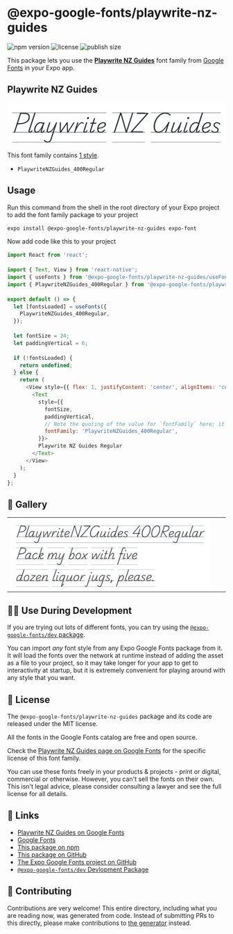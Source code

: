 # @expo-google-fonts/playwrite-nz-guides

![npm version](https://flat.badgen.net/npm/v/@expo-google-fonts/playwrite-nz-guides)
![license](https://flat.badgen.net/github/license/expo/google-fonts)
![publish size](https://flat.badgen.net/packagephobia/install/@expo-google-fonts/playwrite-nz-guides)

This package lets you use the [**Playwrite NZ Guides**](https://fonts.google.com/specimen/Playwrite+NZ+Guides) font family from [Google Fonts](https://fonts.google.com/) in your Expo app.

## Playwrite NZ Guides

![Playwrite NZ Guides](./font-family.png)

This font family contains [1 style](#-gallery).

- `PlaywriteNZGuides_400Regular`

## Usage

Run this command from the shell in the root directory of your Expo project to add the font family package to your project
```sh
expo install @expo-google-fonts/playwrite-nz-guides expo-font
```

Now add code like this to your project
```js
import React from 'react';

import { Text, View } from 'react-native';
import { useFonts } from '@expo-google-fonts/playwrite-nz-guides/useFonts';
import { PlaywriteNZGuides_400Regular } from '@expo-google-fonts/playwrite-nz-guides/400Regular';

export default () => {
  let [fontsLoaded] = useFonts({
    PlaywriteNZGuides_400Regular,
  });

  let fontSize = 24;
  let paddingVertical = 6;

  if (!fontsLoaded) {
    return undefined;
  } else {
    return (
      <View style={{ flex: 1, justifyContent: 'center', alignItems: 'center' }}>
        <Text
          style={{
            fontSize,
            paddingVertical,
            // Note the quoting of the value for `fontFamily` here; it expects a string!
            fontFamily: 'PlaywriteNZGuides_400Regular',
          }}>
          Playwrite NZ Guides Regular
        </Text>
      </View>
    );
  }
};

```

## 🔡 Gallery


||||
|-|-|-|
|![PlaywriteNZGuides_400Regular](./PlaywriteNZGuides_400Regular.ttf.png)||||


## 👩‍💻 Use During Development

If you are trying out lots of different fonts, you can try using the [`@expo-google-fonts/dev` package](https://github.com/expo/google-fonts/tree/master/font-packages/dev#readme).

You can import *any* font style from any Expo Google Fonts package from it. It will load the fonts
over the network at runtime instead of adding the asset as a file to your project, so it may take longer
for your app to get to interactivity at startup, but it is extremely convenient
for playing around with any style that you want.

## 📖 License

The `@expo-google-fonts/playwrite-nz-guides` package and its code are released under the MIT license.

All the fonts in the Google Fonts catalog are free and open source.

Check the [Playwrite NZ Guides page on Google Fonts](https://fonts.google.com/specimen/Playwrite+NZ+Guides) for the specific license of this font family.

You can use these fonts freely in your products & projects - print or digital, commercial or otherwise. However, you can't sell the fonts on their own. This isn't legal advice, please consider consulting a lawyer and see the full license for all details.

## 🔗 Links

- [Playwrite NZ Guides on Google Fonts](https://fonts.google.com/specimen/Playwrite+NZ+Guides)
- [Google Fonts](https://fonts.google.com/)
- [This package on npm](https://www.npmjs.com/package/@expo-google-fonts/playwrite-nz-guides)
- [This package on GitHub](https://github.com/expo/google-fonts/tree/master/font-packages/playwrite-nz-guides)
- [The Expo Google Fonts project on GitHub](https://github.com/expo/google-fonts)
- [`@expo-google-fonts/dev` Devlopment Package](https://github.com/expo/google-fonts/tree/master/font-packages/dev)

## 🤝 Contributing

Contributions are very welcome! This entire directory, including what you are reading now, was generated from code. Instead of submitting PRs to this directly, please make contributions to [the generator](https://github.com/expo/google-fonts/tree/master/packages/generator) instead.
